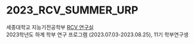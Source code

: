 # 2023_RCV_SUMMER_URP
세종대학교 지능기전공학부 [RCV 연구실](https://github.com/sejong-rcv)<br>
2023학년도 하계 학부 연구 프로그램 (2023.07.03-2023.08.25), 11기 학부연구생

